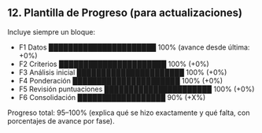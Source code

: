 ## 12. Plantilla de Progreso (para actualizaciones)

Incluye siempre un bloque:

*   F1 Datos ██████████████████████ 100% (avance desde última: +0%)
*   F2 Criterios ██████████████████████ 100% (+0%)
*   F3 Análisis inicial ██████████████████████ 100% (+0%)
*   F4 Ponderación ██████████████████████ 100% (+0%)
*   F5 Revisión puntuaciones ██████████████████████ 100% (+0%)
*   F6 Consolidación ██████████████████ 90% (+X%)

Progreso total: 95–100% (explica qué se hizo exactamente y qué falta, con porcentajes de avance por fase).
